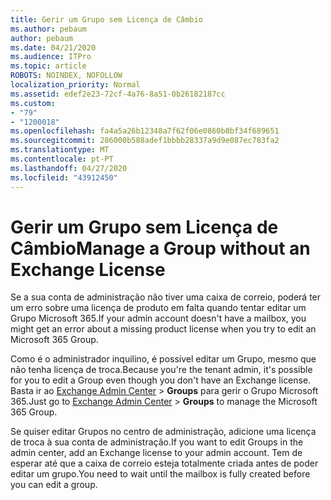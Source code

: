 ```yaml
---
title: Gerir um Grupo sem Licença de Câmbio
ms.author: pebaum
author: pebaum
ms.date: 04/21/2020
ms.audience: ITPro
ms.topic: article
ROBOTS: NOINDEX, NOFOLLOW
localization_priority: Normal
ms.assetid: edef2e23-72cf-4a76-8a51-0b26182187cc
ms.custom:
- "79"
- "1200018"
ms.openlocfilehash: fa4a5a26b12348a7f62f06e0860b8bf34f689651
ms.sourcegitcommit: 286000b588adef1bbbb28337a9d9e087ec783fa2
ms.translationtype: MT
ms.contentlocale: pt-PT
ms.lasthandoff: 04/27/2020
ms.locfileid: "43912450"
---
```

# <a name="manage-a-group-without-an-exchange-license"></a><span data-ttu-id="49dad-102">Gerir um Grupo sem Licença de Câmbio</span><span class="sxs-lookup"><span data-stu-id="49dad-102">Manage a Group without an Exchange License</span></span>

<span data-ttu-id="49dad-103">Se a sua conta de administração não tiver uma caixa de correio, poderá ter um erro sobre uma licença de produto em falta quando tentar editar um Grupo Microsoft 365.</span><span class="sxs-lookup"><span data-stu-id="49dad-103">If your admin account doesn't have a mailbox, you might get an error about a missing product license when you try to edit an Microsoft 365 Group.</span></span>
  
<span data-ttu-id="49dad-104">Como é o administrador inquilino, é possível editar um Grupo, mesmo que não tenha licença de troca.</span><span class="sxs-lookup"><span data-stu-id="49dad-104">Because you're the tenant admin, it's possible for you to edit a Group even though you don't have an Exchange license.</span></span> <span data-ttu-id="49dad-105">Basta ir ao [Exchange Admin Center](https://outlook.office365.com/ecp.aspx) \> **Groups** para gerir o Grupo Microsoft 365.</span><span class="sxs-lookup"><span data-stu-id="49dad-105">Just go to [Exchange Admin Center](https://outlook.office365.com/ecp.aspx) \> **Groups** to manage the Microsoft 365 Group.</span></span>
  
<span data-ttu-id="49dad-106">Se quiser editar Grupos no centro de administração, adicione uma licença de troca à sua conta de administração.</span><span class="sxs-lookup"><span data-stu-id="49dad-106">If you want to edit Groups in the admin center, add an Exchange license to your admin account.</span></span> <span data-ttu-id="49dad-107">Tem de esperar até que a caixa de correio esteja totalmente criada antes de poder editar um grupo.</span><span class="sxs-lookup"><span data-stu-id="49dad-107">You need to wait until the mailbox is fully created before you can edit a group.</span></span>
  